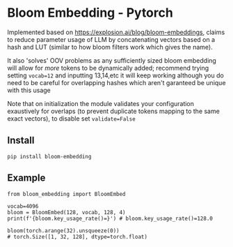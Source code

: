 # Bloom Embedding - Pytorch
Implemented based on <https://explosion.ai/blog/bloom-embeddings>, claims to reduce parameter usage of LLM by concatenating vectors based on a hash and LUT (similar to how bloom filters work which gives the name).

It also 'solves' OOV problems as any sufficiently sized bloom embedding will allow for *more* tokens to be dynamically added; 
recommend trying setting `vocab=12` and inputting 13,14,etc it will keep working although you do need to be careful for overlapping hashes which aren't garanteed be unique with this usage

Note that on initialization the module validates your configuration exaustively for overlaps (to prevent duplicate tokens mapping to the same exact vectors), to disable set `validate=False`

## Install
```
pip install bloom-embedding
```

## Example

```
from bloom_embedding import BloomEmbed

vocab=4096
bloom = BloomEmbed(128, vocab, 128, 4)
print(f'{bloom.key_usage_rate()=}') # bloom.key_usage_rate()=128.0

bloom(torch.arange(32).unsqueeze(0))
# torch.Size([1, 32, 128], dtype=torch.float) 
```